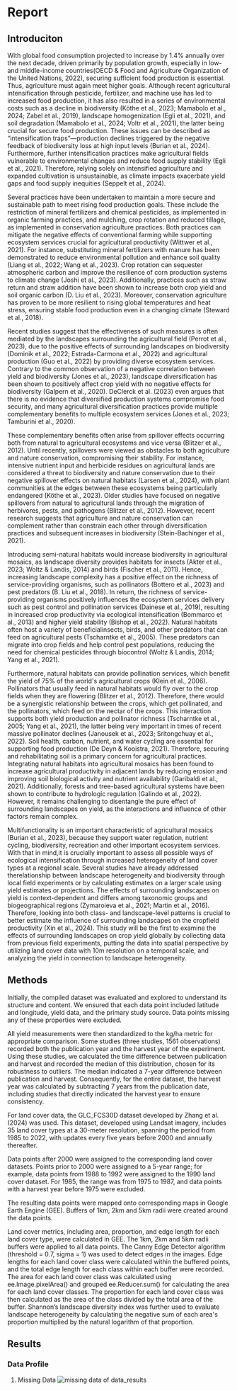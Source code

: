 # Report 
## Introduciton 
With global food consumption projected to increase by 1.4% annually over the next decade, driven primarily by population growth, especially in low- and middle-income countries(OECD & Food and Agriculture Organization of the United Nations, 2022), securing sufficient food production is essential. Thus, agriculture must again meet higher goals. Although recent agricultural intensification through pesticide, fertilizer, and machine use has led to increased food production, it has also resulted in a series of environmental costs such as a decline in biodiversity (Köthe et al., 2023; Mamabolo et al., 2024; Zabel et al., 2019), landscape homogenization (Egli et al., 2021), and soil degradation (Mamabolo et al., 2024; Voltr et al., 2021), the latter being crucial for secure food production. These issues can be described as “intensification traps”—production declines triggered by the negative feedback of biodiversity loss at high input levels (Burian et al., 2024). Furthermore, further intensification practices make agricultural fields vulnerable to environmental changes and reduce food supply stability (Egli et al., 2021). Therefore, relying solely on intensified agriculture and expanded cultivation is unsustainable, as climate impacts exacerbate yield gaps and food supply inequities (Seppelt et al., 2024).

Several practices have been undertaken to maintain a more secure and sustainable path to meet rising food production goals. These include the restriction of mineral fertilizers and chemical pesticides, as implemented in organic farming practices, and mulching, crop rotation and reduced tillage, as implemented in conservation agriculture practices. Both practices can mitigate the negative effects of conventional farming while supporting ecosystem services crucial for agricultural productivity (Wittwer et al., 2021). For instance, substituting mineral fertilizers with manure has been demonstrated to reduce environmental pollution and enhance soil quality (Liang et al., 2022; Wang et al., 2023). Crop rotation can sequester atmospheric carbon and improve the resilience of corn production systems to climate change (Joshi et al., 2023). Additionally, practices such as straw return and straw addition have been shown to increase both crop yield and soil organic carbon (D. Liu et al., 2023). Moreover, conservation agriculture has proven to be more resilient to rising global temperatures and heat stress, ensuring stable food production even in a changing climate (Steward et al., 2018).

Recent studies suggest that the effectiveness of such measures is often mediated by the landscapes surrounding the agricultural field (Perrot et al., 2023), due to the positive effects of surrounding landscapes on biodiversity (Dominik et al., 2022; Estrada-Carmona et al., 2022) and agricultural production (Guo et al., 2022) by providing diverse ecosystem services. Contrary to the common observation of a negative correlation between yield and biodiversity (Jones et al., 2023), landscape diversification has been shown to positively affect crop yield with no negative effects for biodiversity (Galpern et al., 2020). DeClerck et al. (2023) even argues that there is no evidence that diversified production systems compromise food security, and many agricultural diversification practices provide multiple complementary benefits to multiple ecosystem services (Jones et al., 2023; Tamburini et al., 2020).

These complementary benefits often arise from spillover effects occurring both from natural to agricultural ecosystems and vice versa (Blitzer et al., 2012). Until recently, spillovers were viewed as obstacles to both agriculture and nature conservation, compromising their stability. For instance, intensive nutrient input and herbicide residues on agricultural lands are considered a threat to biodiversity and nature conservation due to their negative spillover effects on natural habitats (Larsen et al., 2024), with plant communities at the edges between these ecosystems being particularly endangered (Köthe et al., 2023). Older studies have focused on negative spillovers from natural to agricultural lands through the migration of herbivores, pests, and pathogens (Blitzer et al., 2012). However, recent research suggests that agriculture and nature conservation can complement rather than constrain each other through diversification practices and subsequent increases in biodiversity (Stein-Bachinger et al., 2021). 

Introducing semi-natural habitats would increase biodiversity in agricultural mosaics, as landscape diversity provides habitats for insects (Akter et al., 2023; Woltz & Landis, 2014) and birds (Fischer et al., 2011). Hence, increasing landscape complexity has a positive effect on the richness of service-providing organisms, such as pollinators (Bottero et al., 2023) and pest predators (B. Liu et al., 2018). In return, the richness of service-providing organisms positively influences the ecosystem services delivery such as pest control and pollination services (Dainese et al., 2019), resulting in increased crop productivity via ecological intensification (Bommarco et al., 2013) and higher yield stability (Bishop et al., 2022). Natural habitats often host a variety of beneficialinsects, birds, and other predators that can feed on agricultural pests (Tscharntke et al., 2005). These predators can migrate into crop fields and help control pest populations, reducing the need for chemical pesticides through biocontrol (Woltz & Landis, 2014; Yang et al., 2021).

Furthermore, natural habitats can provide pollination services, which benefit the yield of 75% of the world's agricultural crops (Klein et al., 2006). Pollinators that usually feed in natural habitats would fly over to the crop fields when they are flowering (Blitzer et al., 2012). Therefore, there would be a synergistic relationship between the crops, which get pollinated, and the pollinators, which feed on the nectar of the crops. This interaction supports both yield production and pollinator richness (Tscharntke et al., 2005; Yang et al., 2021), the latter being very important in times of recent massive pollinator declines (Janousek et al., 2023; Sritongchuay et al., 2022).
Soil health, carbon, nutrient, and water cycling are essential for supporting food production (De Deyn & Kooistra, 2021). Therefore, securing and rehabilitating soil is a primary concern for agricultural practices. Integrating natural habitats into agricultural mosaics has been found to increase agricultural productivity in adjacent lands by reducing erosion and improving soil biological activity and nutrient availability (Garibaldi et al., 2021). Additionally, forests and tree-based agricultural systems have been shown to contribute to hydrologic regulation (Galindo et al., 2022). However, it remains challenging to disentangle the pure effect of surrounding landscapes on yield, as the interactions and influence of other factors remain complex.

Multifunctionality is an important characteristic of agricultural mosaics (Burian et al., 2023), because they support water regulation, nutrient cycling, biodiversity, recreation and other important ecosystem services. With that in mind,it is crucially important to assess all possible ways of ecological intensification through increased  heterogeneity of land cover types at a regional scale. Several studies have already addressed therelationship between landscape heterogeneity and biodiversity through local field experiments or by calculating estimates on a larger scale using yield estimates or projections. The effects of surrounding landscapes on yield is context-dependent and differs among taxonomic groups and biogeographical regions (Zymaroieva et al., 2021; Martin et al., 2016). Therefore, looking into both class- and landscape-level patterns is crucial to better estimate the influence of surrounding landscapes on the cropfield productivity (Xin et al., 2024). This study will be the first to examine the effects of surrounding landscapes on crop yield globally by collecting data from previous field experiments, putting the data into spatial perspective by utilizing land cover data with 10m resolution on a temporal scale, and analyzing the yield in connection to landscape heterogeneity.

## Methods
Initially, the compiled dataset was evaluated and explored to understand its structure and content. We ensured that each data point included latitude and longitude, yield data, and the primary study source. Data points missing any of these properties were excluded.

All yield measurements were then standardized to the kg/ha metric for appropriate comparison. Some studies (three studies, 1561 observations) recorded both the publication year and the harvest year of the experiment. Using these studies, we calculated the time difference between publication and harvest and recorded the median of this distribution, chosen for its robustness to outliers. The median indicated a 7-year difference between publication and harvest. Consequently, for the entire dataset, the harvest year was calculated by subtracting 7 years from the publication date, including studies that directly indicated the harvest year to ensure consistency.

For land cover data, the GLC_FCS30D dataset developed by Zhang et al. (2024) was used. This dataset, developed using Landsat imagery, includes 35 land cover types at a 30-meter resolution, spanning the period from 1985 to 2022, with updates every five years before 2000 and annually thereafter.

Data points after 2000 were assigned to the corresponding land cover datasets. Points prior to 2000 were assigned to a 5-year range; for example, data points from 1988 to 1992 were assigned to the 1990 land cover dataset. For 1985, the range was from 1975 to 1987, and data points with a harvest year before 1975 were excluded.

The resulting data points were mapped onto corresponding maps in Google Earth Engine (GEE). Buffers of 1km, 2km and 5km radii were created around the data points.

Land cover metrics, including area, proportion, and edge length for each land cover type, were calculated in GEE. The 1km, 2km and 5km radii buffers were applied to all data points. The Canny Edge Detector algorithm (threshold = 0.7, sigma = 1) was used to detect edges in the images. Edge lengths for each land cover class were calculated within the buffered points, and the total edge length for each class within each buffer were recorded. The area for each land cover class was calculated using ee.Image.pixelArea() and grouped ee.Reducer.sum() for calculating the area for each land cover classes. The proportion for each land cover class was then calculated as the area of the class divided by the total area of the buffer. Shannon’s landscape diversity index was further used to evaluate landscape heterogeneity by calculating the negative sum of each area's proportion multiplied by the natural logarithm of that proportion.

## Results 

### Data Profile 

1. Missing Data
![missing data of data_results]("C:\Users\lisa7\Documents\surrounding_landscapes\Report\DataStructure\missing.png")
